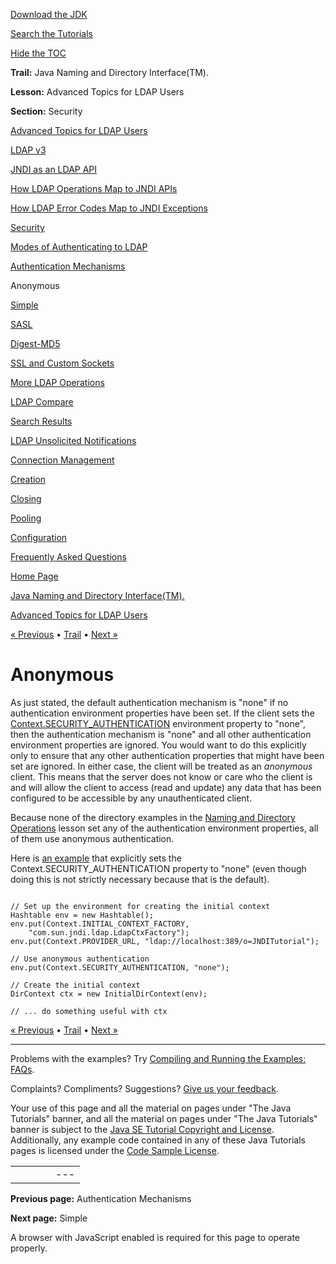 [Download
the JDK](http://java.sun.com/javase/6/download.jsp)
  
[Search the
Tutorials](../../search.html)
  
[Hide the TOC](javascript:toggleLeft())

**Trail:** Java Naming and Directory Interface(TM).
  
**Lesson:** Advanced Topics for LDAP Users
  
**Section:** Security

[Advanced Topics for LDAP Users](index.html)

[LDAP v3](ldap.html)

[JNDI as an LDAP API](jndi.html)

[How LDAP Operations Map to JNDI APIs](operations.html)

[How LDAP Error Codes Map to JNDI Exceptions](exceptions.html)

[Security](security.html)

[Modes of Authenticating to LDAP](authentication.html)

[Authentication Mechanisms](auth_mechs.html)

Anonymous

[Simple](simple.html)

[SASL](sasl.html)

[Digest-MD5](digest.html)

[SSL and Custom Sockets](ssl.html)

[More LDAP Operations](rename.html)

[LDAP Compare](compare.html)

[Search Results](result.html)

[LDAP Unsolicited Notifications](unsol.html)

[Connection Management](connect.html)

[Creation](create.html)

[Closing](close.html)

[Pooling](pool.html)

[Configuration](config.html)

[Frequently Asked Questions](faq.html)

[Home Page](../../index.html)
>
[Java Naming and Directory Interface(TM).](../index.html)
>
[Advanced Topics for LDAP Users](index.html)

[« Previous](auth_mechs.html) • [Trail](../TOC.html) • [Next »](simple.html)

# Anonymous

As just stated,
the default authentication mechanism is "none"
if no authentication environment properties have been set.
If the client sets the
[Context.SECURITY\_AUTHENTICATION](http://download.oracle.com/javase/7/docs/api/javax/naming/Context.html#SECURITY_AUTHENTICATION) environment property to
"none", then the authentication mechanism is
"none" and
all other authentication environment properties are ignored.
You would want to do this explicitly only to ensure that
any other authentication properties that might have been set are
ignored.
In either case,
the client will be treated as an *anonymous* client.
This means that the server does not know or care who the client is and will
allow the client to access (read and update) any data that has been
configured to be accessible by any unauthenticated client.

Because none of the directory examples in the
[Naming and Directory Operations](../../jndi/ops/index.html)  lesson set any of the authentication environment
properties, all of them use anonymous authentication.

Here is [an example](examples/None.java) that explicitly sets the
Context.SECURITY\_AUTHENTICATION property to "none"
(even though doing this
is not strictly necessary because that is the default).

```

// Set up the environment for creating the initial context
Hashtable env = new Hashtable();
env.put(Context.INITIAL_CONTEXT_FACTORY, 
    "com.sun.jndi.ldap.LdapCtxFactory");
env.put(Context.PROVIDER_URL, "ldap://localhost:389/o=JNDITutorial");

// Use anonymous authentication
env.put(Context.SECURITY_AUTHENTICATION, "none");

// Create the initial context
DirContext ctx = new InitialDirContext(env);

// ... do something useful with ctx

```

[« Previous](auth_mechs.html)
•
[Trail](../TOC.html)
•
[Next »](simple.html)

---

Problems with the examples? Try [Compiling and Running
the Examples: FAQs](../../information/run-examples.html).
  
Complaints? Compliments? Suggestions? [Give
us your feedback](http://download.oracle.com/javase/feedback.html).

Your use of this page and all the material on pages under "The Java Tutorials" banner,
and all the material on pages under "The Java Tutorials" banner is subject to the [Java SE Tutorial Copyright
and License](../../information/license.html).
Additionally, any example code contained in any of these Java
Tutorials pages is licensed under the
[Code
Sample License](http://developers.sun.com/license/berkeley_license.html).

|  |  |  |  |  |
| --- | --- | --- | --- | --- |
| |  |  | | --- | --- | | duke image | Oracle logo | | [About Oracle](http://www.oracle.com/us/corporate/index.html) | [Oracle Technology Network](http://www.oracle.com/technology/index.html) | [Terms of Service](https://www.samplecode.oracle.com/servlets/CompulsoryClickThrough?type=TermsOfService) | Copyright © 1995, 2011 Oracle and/or its affiliates. All rights reserved. |

**Previous page:** Authentication Mechanisms
  
**Next page:** Simple




A browser with JavaScript enabled is required for this page to operate properly.